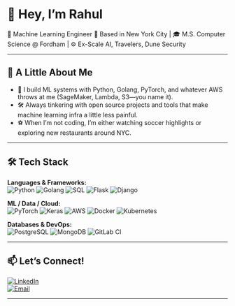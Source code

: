 # 👋 Hey, I’m Rahul

🚀 Machine Learning Engineer 
📍 Based in New York City | 🎓 M.S. Computer Science @ Fordham | ⚙️ Ex-Scale AI, Travelers, Dune Security

---

## 🌱 A Little About Me
- 🧰 I build ML systems with Python, Golang, PyTorch, and whatever AWS throws at me (SageMaker, Lambda, S3—you name it).
- 🛠️ Always tinkering with open source projects and tools that make machine learning infra a little less painful.
- ⚽ When I’m not coding, I’m either watching soccer highlights or exploring new restaurants around NYC.
---

## 🛠️ Tech Stack

**Languages & Frameworks:**  
![Python](https://img.shields.io/badge/Python-333?style=flat&logo=python)
![Golang](https://img.shields.io/badge/Go-333?style=flat&logo=go)
![SQL](https://img.shields.io/badge/SQL-333?style=flat&logo=postgresql)
![Flask](https://img.shields.io/badge/Flask-333?style=flat&logo=flask)
![Django](https://img.shields.io/badge/Django-333?style=flat&logo=django)

**ML / Data / Cloud:**  
![PyTorch](https://img.shields.io/badge/PyTorch-333?style=flat&logo=pytorch)
![Keras](https://img.shields.io/badge/Keras-333?style=flat&logo=keras)
![AWS](https://img.shields.io/badge/AWS-333?style=flat&logo=amazonaws)
![Docker](https://img.shields.io/badge/Docker-333?style=flat&logo=docker)
![Kubernetes](https://img.shields.io/badge/Kubernetes-333?style=flat&logo=kubernetes)

**Databases & DevOps:**  
![PostgreSQL](https://img.shields.io/badge/PostgreSQL-333?style=flat&logo=postgresql)
![MongoDB](https://img.shields.io/badge/MongoDB-333?style=flat&logo=mongodb)
![GitLab CI](https://img.shields.io/badge/GitLab_CI/CD-333?style=flat&logo=gitlab)

---

## 📫 Let’s Connect!

[![LinkedIn](https://img.shields.io/badge/-LinkedIn-0A66C2?style=flat&logo=linkedin&logoColor=white)](https://linkedin.com/in/kumarrah)  
[![Email](https://img.shields.io/badge/-Gmail-D14836?style=flat&logo=gmail&logoColor=white)](mailto:kumarrah2002@gmail.com)

---

